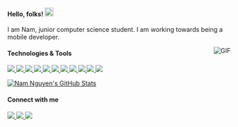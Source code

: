 <h4>Hello, folks! <img src="https://raw.githubusercontent.com/MartinHeinz/MartinHeinz/master/wave.gif" width="20px" height="20px" /></h4>
<p style="fontsize: 5px">I am Nam, junior computer science student. I am working towards being a mobile developer.</p>
<img align="right" alt="GIF" src="https://media4.giphy.com/media/LaVp0AyqR5bGsC5Cbm/200w.gif?cid=6c09b952w24bjufvqeclteezkbvwapwd39cbdkmllna6q2be&ep=v1_gifs_search&rid=200w.gif&ct=g" />

<!-- <h4>&#x1F527; Technologies & Tools</h4> -->
<h4>Technologies & Tools</h4>
<p>
  <a href="https://isocpp.org/">
    <img src="https://img.shields.io/badge/Code-C++-2bbc8a?style=flat&logo=cplusplus&logoColor=white" />
  </a>
  <a href="https://www.python.org/">
    <img src="https://img.shields.io/badge/Code-Python-2bbc8a?style=flat&logo=python&logoColor=white" />
  </a>
  <a href="https://www.ecma-international.org/publications-and-standards/standards/ecma-262/">
    <img src="https://img.shields.io/badge/Code-Javascript-2bbc8a?style=flat&logo=javascript&logoColor=white" />
  </a>
  <a href="https://www.php.net/">
    <img src="https://img.shields.io/badge/Code-PHP-2bbc8a?style=flat&logo=php&logoColor=white" />
  </a>
  <a href="https://reactnative.dev/">
    <img src="https://img.shields.io/badge/Frame-React_Native-2bbc8a?style=flat&logo=react&logoColor=white" />
  </a>
  <a href="https://nestjs.com/">
    <img src="https://img.shields.io/badge/Frame-NestJS-2bbc8a?style=flat&logo=nestjs&logoColor=white" />
  </a>
  <a href="https://git-scm.com/">
    <img src="https://img.shields.io/badge/Tools-Git-2bbc8a?style=flat&logo=git&logoColor=white" />
  </a>
  <a href="https://www.mysql.org/">
    <img src="https://img.shields.io/badge/Tools-MySQL-2bbc8a?style=flat&logo=mysql&logoColor=white" />
  </a>
  <a href="https://www.kernel.org/">
    <img src="https://img.shields.io/badge/OS-WSL2-2bbc8a?style=flat&logo=linux&logoColor=white" />
  </a>
  <a href="https://www.gnu.org/software/bash/">
    <img src="https://img.shields.io/badge/Shell-Bash-2bbc8a?style=flat&logo=gnu-bash&logoColor=white" />
  </a>
  <a href="https://code.visualstudio.com/">
    <img src="https://img.shields.io/badge/Editor-VSCode-2bbc8a?style=flat&logo=visualstudiocode&logoColor=white" />
  </a>
</p>

<p>
  <a href="https://github.com/namnguyen02?tab=repositories">
    <img align="center" src="https://github-readme-stats.vercel.app/api?username=namnguyen02&rank_icon=github&show_icons=true&count_private=true&title_color=2bbc8a&icon_color=2bbc8a&hide_border=true&hide_title=true" alt="Nam Nguyen's GitHub Stats" />
  </a>
</p>

<h4>Connect with me</h4>
<p>
<!--   <a href="https://www.linkedin.com/in/nhhnmm/">
    <img src="https://img.shields.io/badge/LinkedIn-0A66C2?style=flat-square&logo=linkedin&logoColor=white" />
  </a>
  <a href="https://twitter.com/nhhnmm__/">
    <img src="https://img.shields.io/badge/Twitter-1DA1F2?style=flat-square&logo=twitter&logoColor=white" />
  </a>
  <a href="https://t.me/nhhnmm/">
    <img src="https://img.shields.io/badge/Telegram-26A5E4?style=flat-square&logo=telegram&logoColor=white" />
  </a> -->
  <a href="https://www.linkedin.com/in/nhhnmm/">
    <img src="https://img.shields.io/badge/LinkedIn-525252?style=flat-square&logo=linkedin&logoColor=white" />
  </a>
  <a href="https://twitter.com/nhhnmm__/">
    <img src="https://img.shields.io/badge/Twitter-525252?style=flat-square&logo=twitter&logoColor=white" />
  </a>
  <a href="https://t.me/nhhnmm/">
    <img src="https://img.shields.io/badge/Telegram-525252?style=flat-square&logo=telegram&logoColor=white" />
  </a>
</p>
<!-- <h4>&#x1f4c8; GitHub Stats</h4> -->
